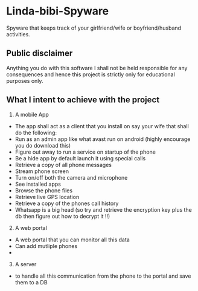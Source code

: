 # Linda-bibi-Spyware
Spyware that keeps track of your girlfriend/wife or boyfriend/husband activities.

## Public disclaimer
Anything you do with this software I shall not be held responsible for any consequences and hence this project is strictly only for educational purposes only.

## What I intent to achieve with the project
1. A mobile App
- The app shall act as a client that you install on say your wife that shall do the following:
- Run as an admin app like what avast run on android (highly encourage you do download this)
- Figure out away to run a service on startup of the phone
- Be a hide app by default launch it using special calls
- Retrieve a copy of all phone messages
- Stream phone screen 
- Turn on/off both the camera and microphone
- See installed apps
- Browse the phone files
- Retrieve live GPS location
- Retrieve a copy of the phones call history
- Whatsapp is a big head (so try and retrieve the encryption key plus the db then figure out how to decrypt it !!)

2. A web portal
- A web portal that you can monitor all this data
- Can add mutliple phones
- 
3. A server 
- to handle all this communication from the phone to the portal and save them to a DB
